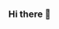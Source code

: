 ### Hi there 👋

<!--
**Sayangnyariski/Sayangnyariski** is a ✨ _special_ ✨ repository because its `README.md` (this file) appears on your GitHub profile.

Here are some ideas to get you started:

- 🔭 I’m currently working on ...
- 🌱 I’m currently learning ...
- 👯 I’m looking to collaborate on ...
- 🤔 I’m looking for help with ...
- 💬 Ask me about ...sibuknya sudah? 
Aku bt

- 📫 How to reach me: ...
- 😄 Pronouns: ...
- ⚡ Fun fact: ...
-->
